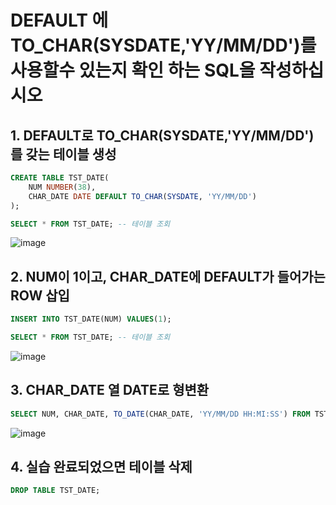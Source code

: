 

#  DEFAULT 에 TO_CHAR(SYSDATE,'YY/MM/DD')를 사용할수 있는지 확인 하는 SQL을 작성하십시오


## 1. DEFAULT로 TO_CHAR(SYSDATE,'YY/MM/DD')를 갖는 테이블 생성

```SQL
CREATE TABLE TST_DATE(
    NUM NUMBER(38),
    CHAR_DATE DATE DEFAULT TO_CHAR(SYSDATE, 'YY/MM/DD')
);

SELECT * FROM TST_DATE; -- 테이블 조회
```

![image](https://user-images.githubusercontent.com/77392444/118202512-175c8c00-b495-11eb-8a18-7eeb94c2e01b.png)


## 2. NUM이 1이고, CHAR_DATE에 DEFAULT가 들어가는 ROW 삽입

```SQL
INSERT INTO TST_DATE(NUM) VALUES(1);

SELECT * FROM TST_DATE; -- 테이블 조회
```

![image](https://user-images.githubusercontent.com/77392444/118202542-23e0e480-b495-11eb-9ba9-0cc9623220c9.png)


## 3. CHAR_DATE 열 DATE로 형변환

```SQL
SELECT NUM, CHAR_DATE, TO_DATE(CHAR_DATE, 'YY/MM/DD HH:MI:SS') FROM TST_DATE;
```

![image](https://user-images.githubusercontent.com/77392444/118202559-2e02e300-b495-11eb-9576-5b22e973d46d.png)



## 4. 실습 완료되었으면 테이블 삭제

```SQL
DROP TABLE TST_DATE;
```
